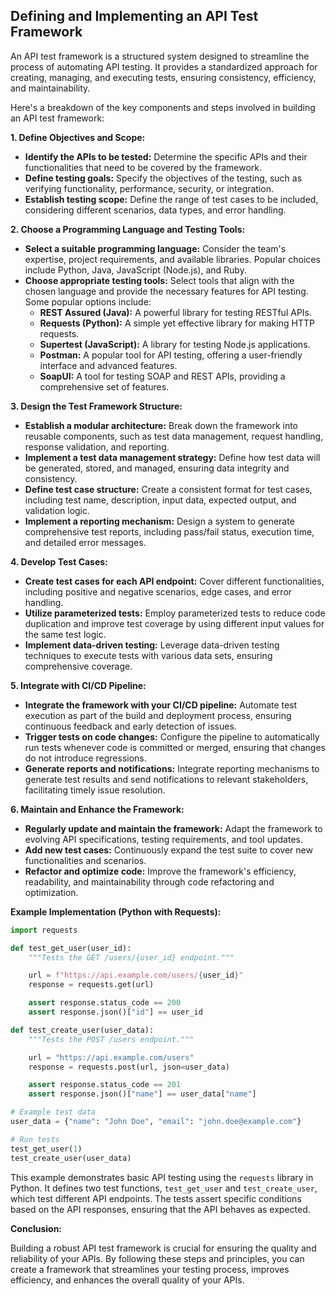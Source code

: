 ## Defining and Implementing an API Test Framework

An API test framework is a structured system designed to streamline the process of automating API testing. It provides a standardized approach for creating, managing, and executing tests, ensuring consistency, efficiency, and maintainability.

Here's a breakdown of the key components and steps involved in building an API test framework:

**1. Define Objectives and Scope:**

* **Identify the APIs to be tested:** Determine the specific APIs and their functionalities that need to be covered by the framework.
* **Define testing goals:** Specify the objectives of the testing, such as verifying functionality, performance, security, or integration.
* **Establish testing scope:** Define the range of test cases to be included, considering different scenarios, data types, and error handling.

**2. Choose a Programming Language and Testing Tools:**

* **Select a suitable programming language:** Consider the team's expertise, project requirements, and available libraries. Popular choices include Python, Java, JavaScript (Node.js), and Ruby.
* **Choose appropriate testing tools:** Select tools that align with the chosen language and provide the necessary features for API testing. Some popular options include:
    * **REST Assured (Java):** A powerful library for testing RESTful APIs.
    * **Requests (Python):** A simple yet effective library for making HTTP requests.
    * **Supertest (JavaScript):** A library for testing Node.js applications.
    * **Postman:** A popular tool for API testing, offering a user-friendly interface and advanced features.
    * **SoapUI:** A tool for testing SOAP and REST APIs, providing a comprehensive set of features.

**3. Design the Test Framework Structure:**

* **Establish a modular architecture:** Break down the framework into reusable components, such as test data management, request handling, response validation, and reporting.
* **Implement a test data management strategy:** Define how test data will be generated, stored, and managed, ensuring data integrity and consistency.
* **Define test case structure:** Create a consistent format for test cases, including test name, description, input data, expected output, and validation logic.
* **Implement a reporting mechanism:** Design a system to generate comprehensive test reports, including pass/fail status, execution time, and detailed error messages.

**4. Develop Test Cases:**

* **Create test cases for each API endpoint:** Cover different functionalities, including positive and negative scenarios, edge cases, and error handling.
* **Utilize parameterized tests:** Employ parameterized tests to reduce code duplication and improve test coverage by using different input values for the same test logic.
* **Implement data-driven testing:** Leverage data-driven testing techniques to execute tests with various data sets, ensuring comprehensive coverage.

**5. Integrate with CI/CD Pipeline:**

* **Integrate the framework with your CI/CD pipeline:** Automate test execution as part of the build and deployment process, ensuring continuous feedback and early detection of issues.
* **Trigger tests on code changes:** Configure the pipeline to automatically run tests whenever code is committed or merged, ensuring that changes do not introduce regressions.
* **Generate reports and notifications:** Integrate reporting mechanisms to generate test results and send notifications to relevant stakeholders, facilitating timely issue resolution.

**6. Maintain and Enhance the Framework:**

* **Regularly update and maintain the framework:** Adapt the framework to evolving API specifications, testing requirements, and tool updates.
* **Add new test cases:** Continuously expand the test suite to cover new functionalities and scenarios.
* **Refactor and optimize code:** Improve the framework's efficiency, readability, and maintainability through code refactoring and optimization.

**Example Implementation (Python with Requests):**

```python
import requests

def test_get_user(user_id):
    """Tests the GET /users/{user_id} endpoint."""

    url = f"https://api.example.com/users/{user_id}"
    response = requests.get(url)

    assert response.status_code == 200
    assert response.json()["id"] == user_id

def test_create_user(user_data):
    """Tests the POST /users endpoint."""

    url = "https://api.example.com/users"
    response = requests.post(url, json=user_data)

    assert response.status_code == 201
    assert response.json()["name"] == user_data["name"]

# Example test data
user_data = {"name": "John Doe", "email": "john.doe@example.com"}

# Run tests
test_get_user(1)
test_create_user(user_data)
```

This example demonstrates basic API testing using the `requests` library in Python. It defines two test functions, `test_get_user` and `test_create_user`, which test different API endpoints. The tests assert specific conditions based on the API responses, ensuring that the API behaves as expected.

**Conclusion:**

Building a robust API test framework is crucial for ensuring the quality and reliability of your APIs. By following these steps and principles, you can create a framework that streamlines your testing process, improves efficiency, and enhances the overall quality of your APIs. 
